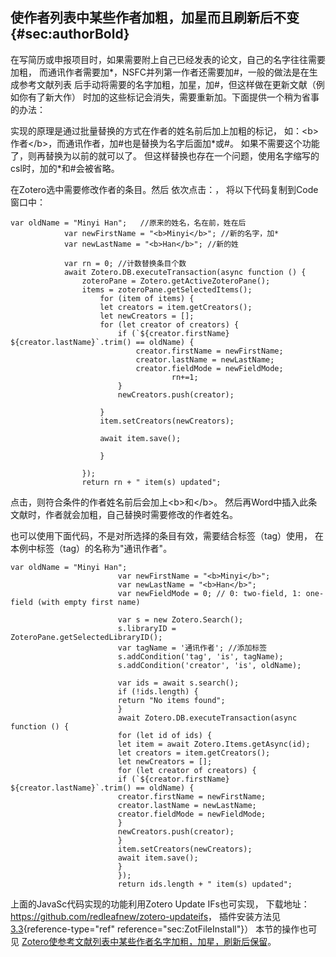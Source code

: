 ## 使作者列表中某些作者加粗，加星而且刷新后不变 {#sec:authorBold}

在写简历或申报项目时，如果需要附上自己已经发表的论文，自己的名字往往需要加粗，
而通讯作者需要加\*，NSFC并列第一作者还需要加#，一般的做法是在生成参考文献列表
后手动将需要的名字加粗，加星，加#，但这样做在更新文献（例如你有了新大作）
时加的这些标记会消失，需要重新加。下面提供一个稍为省事的办法：

实现的原理是通过批量替换的方式在作者的姓名前后加上加粗的标记，
如：\<b\>作者\</b\>，而通讯作者，加#也是替换为名字后面加\*或#。
如果不需要这个功能了，则再替换为以前的就可以了。
但这样替换也存在一个问题，使用名字缩写的csl时，加的\*和#会被省略。

在Zotero选中需要修改作者的条目。然后 依次点击：，
将以下代码复制到Code窗口中：

``` {.JavaScript language="JavaScript"}
var oldName = "Minyi Han";   //原来的姓名，名在前，姓在后
            var newFirstName = "<b>Minyi</b>"; //新的名字，加*
            var newLastName = "<b>Han</b>"; //新的姓

            var rn = 0; //计数替换条目个数
            await Zotero.DB.executeTransaction(async function () {
                zoteroPane = Zotero.getActiveZoteroPane();
                items = zoteroPane.getSelectedItems();
                    for (item of items) {
                    let creators = item.getCreators();
                    let newCreators = [];
                    for (let creator of creators) {
                        if (`${creator.firstName} ${creator.lastName}`.trim() == oldName) {
                            creator.firstName = newFirstName;
                            creator.lastName = newLastName;
                            creator.fieldMode = newFieldMode;
                                    rn+=1;
                        }
                        newCreators.push(creator);

                    }
                    item.setCreators(newCreators);

                    await item.save();

                    }

                }); 
                return rn + " item(s) updated";
```

点击，则符合条件的作者姓名前后会加上\<b\>和\</b\>。
然后再Word中插入此条文献时，作者就会加粗，自己替换时需要修改的作者姓名。

也可以使用下面代码，不是对所选择的条目有效，需要结合标签（tag）使用，
在本例中标签（tag）的名称为"通讯作者"。

``` {.JavaScript language="JavaScript"}
var oldName = "Minyi Han";
                        var newFirstName = "<b>Minyi</b>";
                        var newLastName = "<b>Han</b>";
                        var newFieldMode = 0; // 0: two-field, 1: one-field (with empty first name)
                        
                        var s = new Zotero.Search();
                        s.libraryID = ZoteroPane.getSelectedLibraryID();
                        var tagName = '通讯作者'; //添加标签
                        s.addCondition('tag', 'is', tagName);
                        s.addCondition('creator', 'is', oldName);
                        
                        var ids = await s.search();
                        if (!ids.length) {
                        return "No items found";
                        }
                        await Zotero.DB.executeTransaction(async function () {
                        for (let id of ids) {
                        let item = await Zotero.Items.getAsync(id);
                        let creators = item.getCreators();
                        let newCreators = [];
                        for (let creator of creators) {
                        if (`${creator.firstName} ${creator.lastName}`.trim() == oldName) {
                        creator.firstName = newFirstName;
                        creator.lastName = newLastName;
                        creator.fieldMode = newFieldMode;
                        }
                        newCreators.push(creator);
                        }
                        item.setCreators(newCreators);
                        await item.save();
                        }
                        });
                        return ids.length + " item(s) updated";
```

上面的JavaSc代码实现的功能利用Zotero Update IFs也可实现，
下载地址：<https://github.com/redleafnew/zotero-updateifs>，
插件安装方法见[3.3](#sec:ZotFileInstall){reference-type="ref"
reference="sec:ZotFileInstall"}） 本节的操作也可见
[Zotero使参考文献列表中某些作者名字加粗，加星，刷新后保留](https://zhuanlan.zhihu.com/p/353770101)。

